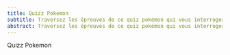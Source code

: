 ```yaml
---
title: Quizz Pokemon
subtitle: Traversez les épreuves de ce quiz pokémon qui vous interrogera sur les subtilités de cette licence vidéoludique, autant sur les jeu que les animes.
abstract: Traversez les épreuves de ce quiz pokémon qui vous interrogera sur les subtilités de cette licence vidéoludique, autant sur les jeu que les animes.
---
```


Quizz Pokemon

